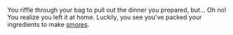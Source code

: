 You riffle through your bag to pull out the dinner you prepared, but... Oh no! You realize you left it at home. Luckily, you see you've packed your ingredients to make [smores](smores/smores.md).